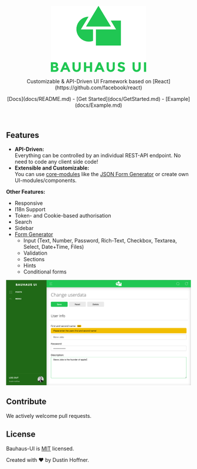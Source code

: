 <p align="center"><img src="docs/img/Logo.png" width=260></p>
<p align="center">Customizable & API-Driven UI Framework based on [React](https://github.com/facebook/react)</p>
<p align="center">[Docs](docs/README.md) - [Get Started](docs/GetStarted.md) - [Example](docs/Example.md)</p>

<br/>

## Features

- **API-Driven:**   
Everything can be controlled by an individual REST-API endpoint. No need to code any client side code!
- **Extensible and Customizable:**  
You can use [core-modules](docs/coreModules) like the [JSON Form Generator](docs/coreModules/form/JsonForm.md) or create own UI-modules/components.

**Other Features:**
- Responsive
- I18n Support
- Token- and Cookie-based authorisation
- Search
- Sidebar
- [Form Generator](docs/coreModules/form/JsonForm.md)
  - Input (Text, Number, Password, Rich-Text, Checkbox, Textarea, Select, Date+Time, Files)
  - Validation
  - Sections
  - Hints
  - Conditional forms


![ScreenShot](docs/img/ScreenShot1.png)

## Contribute
We actively welcome pull requests.

## License
Bauhaus-UI is [MIT](LICENSE) licensed.

Created with ♥ by Dustin Hoffner.
